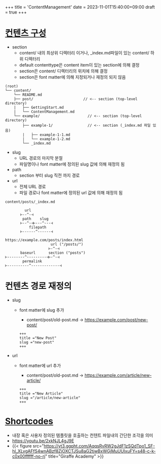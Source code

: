 +++
title = 'ContentManagement'
date = 2023-11-01T15:40:00+09:00
draft = true
+++

# [컨텐츠 구성](https://gohugo.io/content-management/organization/)

* section
    + content/ 내의 최상위 디렉터리 이거나, _index.md파일이 있는 content/ 하위 디렉터리
    + default contenttype은 content item이 있는 section에 의해 결정
    + section은 content/ 디렉터리의 위치에 의해 결정
    + section은 font matter에 의해 지정되거나 재정의 되지 않음

```
(root)
└── content/
    └── README.md
    ├── post/                       // <-- section (top-level directory)
    |   ├── GettingStart.md
    |   └── ContentManagement.md
    └── example/                      // <-- section (top-level directory) 
        ├── example-1/                // <-- section (_index.md 파일 있음)
        |   ├── example-1-1.md
        |   └── example-1-2.md
        └── _index.md
```

* slug
    + URL 경로의 마지막 분절
    + 파일명이나 font matter에 정의된 slug 값에 의해 재정의 됨
* path
    + section 부터 slug 직전 까지 경로
* url
    + 전체 URL 경로
    + 파일 경로나 font matter에 정의된 url 값에 의해 재정의 됨

```
content/posts/_index.md

         url
       ⊢--^-⊣
        path    slug
       ⊢--^-⊣⊢---^---⊣
           filepath
       ⊢------^------⊣

https://example.com/posts/index.html
                     url ("/posts/")
                    ⊢-^-⊣
       baseurl      section ("posts")
⊢--------^---------⊣⊢-^-⊣
        permalink
⊢----------^-------------⊣

```

# 컨텐츠 경로 재정의

* slug
    + font matter에 slug 추가
        - content/post/old-post.md -> https://example.com/post/new-post/

        ```
        +++
        title ="New Post"
        slug ="new-post"
        +++
        ```

* url
    + font matter에 url 추가
        - content/post/old-post.md -> https://example.com/article/new-article/

        ```
        +++
        title ="New Article"
        slug ="/article/new-article"
        +++
        ```

# [Shortcodes](https://gohugo.io/content-management/shortcodes/#use-hugos-built-in-shortcodes)
- 내장 혹은 사용자 정의된 템플릿을 호출하는 컨텐트 파일내의 간단한 조각을 의미
- https://youtu.be/2xkNJL4gJ9E
- {{< figure src="https://yt3.ggpht.com/AqqsRvRW2gJdF1zSQdTpo1_SF-hl_XLvgAFfS4wnABzf8ZjOXCTJSu8aG2tjwBxWGjMuUUIxuFY=s48-c-k-c0x00ffffff-no-rj" title="Giraffe Academy" >}}